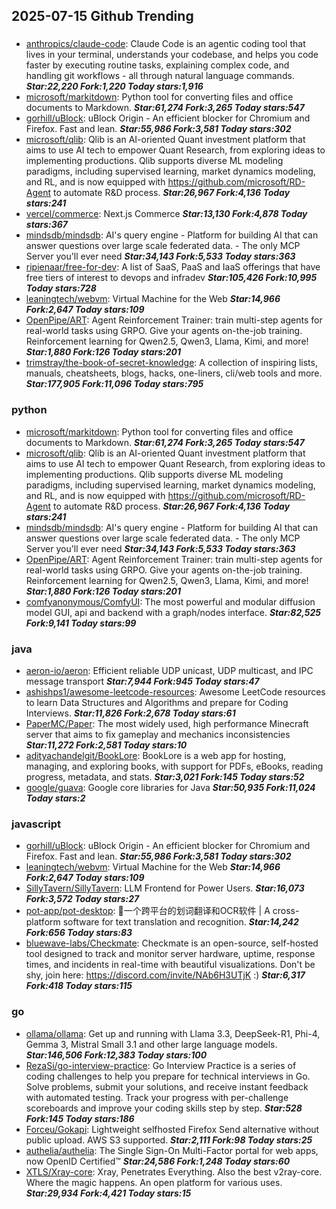 ## 2025-07-15 Github Trending

### 
* [anthropics/claude-code](https://github.com/anthropics/claude-code): Claude Code is an agentic coding tool that lives in your terminal, understands your codebase, and helps you code faster by executing routine tasks, explaining complex code, and handling git workflows - all through natural language commands. ***Star:22,220 Fork:1,220 Today stars:1,916***
* [microsoft/markitdown](https://github.com/microsoft/markitdown): Python tool for converting files and office documents to Markdown. ***Star:61,274 Fork:3,265 Today stars:547***
* [gorhill/uBlock](https://github.com/gorhill/uBlock): uBlock Origin - An efficient blocker for Chromium and Firefox. Fast and lean. ***Star:55,986 Fork:3,581 Today stars:302***
* [microsoft/qlib](https://github.com/microsoft/qlib): Qlib is an AI-oriented Quant investment platform that aims to use AI tech to empower Quant Research, from exploring ideas to implementing productions. Qlib supports diverse ML modeling paradigms, including supervised learning, market dynamics modeling, and RL, and is now equipped with https://github.com/microsoft/RD-Agent to automate R&D process. ***Star:26,967 Fork:4,136 Today stars:241***
* [vercel/commerce](https://github.com/vercel/commerce): Next.js Commerce ***Star:13,130 Fork:4,878 Today stars:367***
* [mindsdb/mindsdb](https://github.com/mindsdb/mindsdb): AI's query engine - Platform for building AI that can answer questions over large scale federated data. - The only MCP Server you'll ever need ***Star:34,143 Fork:5,533 Today stars:363***
* [ripienaar/free-for-dev](https://github.com/ripienaar/free-for-dev): A list of SaaS, PaaS and IaaS offerings that have free tiers of interest to devops and infradev ***Star:105,426 Fork:10,995 Today stars:728***
* [leaningtech/webvm](https://github.com/leaningtech/webvm): Virtual Machine for the Web ***Star:14,966 Fork:2,647 Today stars:109***
* [OpenPipe/ART](https://github.com/OpenPipe/ART): Agent Reinforcement Trainer: train multi-step agents for real-world tasks using GRPO. Give your agents on-the-job training. Reinforcement learning for Qwen2.5, Qwen3, Llama, Kimi, and more! ***Star:1,880 Fork:126 Today stars:201***
* [trimstray/the-book-of-secret-knowledge](https://github.com/trimstray/the-book-of-secret-knowledge): A collection of inspiring lists, manuals, cheatsheets, blogs, hacks, one-liners, cli/web tools and more. ***Star:177,905 Fork:11,096 Today stars:795***

### python
* [microsoft/markitdown](https://github.com/microsoft/markitdown): Python tool for converting files and office documents to Markdown. ***Star:61,274 Fork:3,265 Today stars:547***
* [microsoft/qlib](https://github.com/microsoft/qlib): Qlib is an AI-oriented Quant investment platform that aims to use AI tech to empower Quant Research, from exploring ideas to implementing productions. Qlib supports diverse ML modeling paradigms, including supervised learning, market dynamics modeling, and RL, and is now equipped with https://github.com/microsoft/RD-Agent to automate R&D process. ***Star:26,967 Fork:4,136 Today stars:241***
* [mindsdb/mindsdb](https://github.com/mindsdb/mindsdb): AI's query engine - Platform for building AI that can answer questions over large scale federated data. - The only MCP Server you'll ever need ***Star:34,143 Fork:5,533 Today stars:363***
* [OpenPipe/ART](https://github.com/OpenPipe/ART): Agent Reinforcement Trainer: train multi-step agents for real-world tasks using GRPO. Give your agents on-the-job training. Reinforcement learning for Qwen2.5, Qwen3, Llama, Kimi, and more! ***Star:1,880 Fork:126 Today stars:201***
* [comfyanonymous/ComfyUI](https://github.com/comfyanonymous/ComfyUI): The most powerful and modular diffusion model GUI, api and backend with a graph/nodes interface. ***Star:82,525 Fork:9,141 Today stars:99***

### java
* [aeron-io/aeron](https://github.com/aeron-io/aeron): Efficient reliable UDP unicast, UDP multicast, and IPC message transport ***Star:7,944 Fork:945 Today stars:47***
* [ashishps1/awesome-leetcode-resources](https://github.com/ashishps1/awesome-leetcode-resources): Awesome LeetCode resources to learn Data Structures and Algorithms and prepare for Coding Interviews. ***Star:11,826 Fork:2,678 Today stars:61***
* [PaperMC/Paper](https://github.com/PaperMC/Paper): The most widely used, high performance Minecraft server that aims to fix gameplay and mechanics inconsistencies ***Star:11,272 Fork:2,581 Today stars:10***
* [adityachandelgit/BookLore](https://github.com/adityachandelgit/BookLore): BookLore is a web app for hosting, managing, and exploring books, with support for PDFs, eBooks, reading progress, metadata, and stats. ***Star:3,021 Fork:145 Today stars:52***
* [google/guava](https://github.com/google/guava): Google core libraries for Java ***Star:50,935 Fork:11,024 Today stars:2***

### javascript
* [gorhill/uBlock](https://github.com/gorhill/uBlock): uBlock Origin - An efficient blocker for Chromium and Firefox. Fast and lean. ***Star:55,986 Fork:3,581 Today stars:302***
* [leaningtech/webvm](https://github.com/leaningtech/webvm): Virtual Machine for the Web ***Star:14,966 Fork:2,647 Today stars:109***
* [SillyTavern/SillyTavern](https://github.com/SillyTavern/SillyTavern): LLM Frontend for Power Users. ***Star:16,073 Fork:3,572 Today stars:27***
* [pot-app/pot-desktop](https://github.com/pot-app/pot-desktop): 🌈一个跨平台的划词翻译和OCR软件 | A cross-platform software for text translation and recognition. ***Star:14,242 Fork:656 Today stars:83***
* [bluewave-labs/Checkmate](https://github.com/bluewave-labs/Checkmate): Checkmate is an open-source, self-hosted tool designed to track and monitor server hardware, uptime, response times, and incidents in real-time with beautiful visualizations. Don't be shy, join here: https://discord.com/invite/NAb6H3UTjK :) ***Star:6,317 Fork:418 Today stars:115***

### go
* [ollama/ollama](https://github.com/ollama/ollama): Get up and running with Llama 3.3, DeepSeek-R1, Phi-4, Gemma 3, Mistral Small 3.1 and other large language models. ***Star:146,506 Fork:12,383 Today stars:100***
* [RezaSi/go-interview-practice](https://github.com/RezaSi/go-interview-practice): Go Interview Practice is a series of coding challenges to help you prepare for technical interviews in Go. Solve problems, submit your solutions, and receive instant feedback with automated testing. Track your progress with per-challenge scoreboards and improve your coding skills step by step. ***Star:528 Fork:145 Today stars:186***
* [Forceu/Gokapi](https://github.com/Forceu/Gokapi): Lightweight selfhosted Firefox Send alternative without public upload. AWS S3 supported. ***Star:2,111 Fork:98 Today stars:25***
* [authelia/authelia](https://github.com/authelia/authelia): The Single Sign-On Multi-Factor portal for web apps, now OpenID Certified™ ***Star:24,586 Fork:1,248 Today stars:60***
* [XTLS/Xray-core](https://github.com/XTLS/Xray-core): Xray, Penetrates Everything. Also the best v2ray-core. Where the magic happens. An open platform for various uses. ***Star:29,934 Fork:4,421 Today stars:15***
